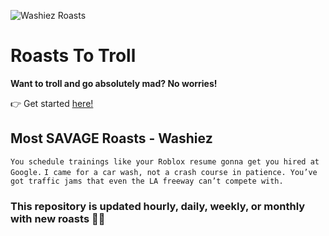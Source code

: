 ![Washiez Roasts](https://img.shields.io/badge/Washiez%20Roasts-290-red)
# Roasts To Troll
**Want to troll and go absolutely mad? No worries!**

👉 Get started [here!](https://github.com/murderdrones095/bug-free-succotash/tree/main/roasts)

## Most SAVAGE Roasts - Washiez
`You schedule trainings like your Roblox resume gonna get you hired at Google.`
`I came for a car wash, not a crash course in patience. You’ve got traffic jams that even the LA freeway can’t compete with.`

### This repository is updated hourly, daily, weekly, or monthly with new roasts 🚀💥
